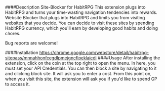 ####Description
Site-Blocker for HabitRPG This extension plugs into HabitRPG and turns your time-wasting navigation tendencies into rewards. Website Blocker that plugs into HabitRPG and limits you from visiting websites that you decide.
You can decide to visit these sites by spending HabitRPG currency, which you'll earn by developing good habits and doing chores.

Bug reports are welcome!

####Installation
https://chrome.google.com/webstore/detail/habitrpg-sitepass/mnnahhonfcegdlpmejgncflpeklaicdi
####Usage
After installing the extension, click on the coin at the top right to open the menu. In here, you must set your API Credentials. You can then block a site by navigating to it and clicking block site. It will ask you to enter a cost.
From this point on, when you visit this site, the extension will ask you if you'd like to spend GP to access it.
